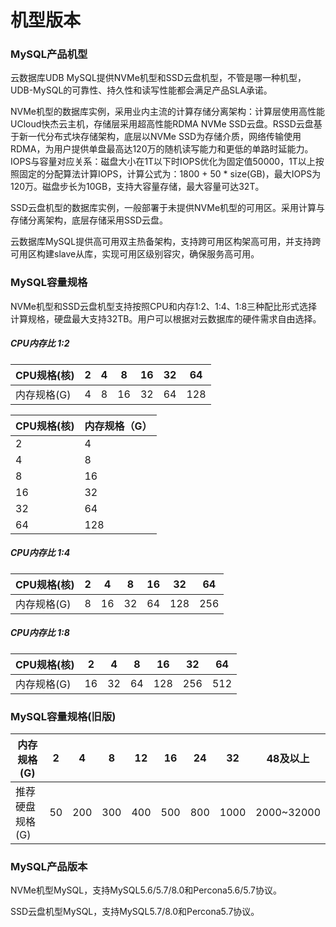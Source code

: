 # 机型版本

### MySQL产品机型

云数据库UDB MySQL提供NVMe机型和SSD云盘机型，不管是哪一种机型，UDB-MySQL的可靠性、持久性和读写性能都会满足产品SLA承诺。

NVMe机型的数据库实例，采用业内主流的计算存储分离架构：计算层使用高性能UCloud快杰云主机，存储层采用超高性能RDMA NVMe SSD云盘。RSSD云盘基于新一代分布式块存储架构，底层以NVMe SSD为存储介质，网络传输使用RDMA，为用户提供单盘最高达120万的随机读写能力和更低的单路时延能力。IOPS与容量对应关系：磁盘大小在1T以下时IOPS优化为固定值50000，1T以上按照固定的分配算法计算IOPS，计算公式为：1800 + 50 * size(GB)，最大IOPS为120万。磁盘步长为10GB，支持大容量存储，最大容量可达32T。

SSD云盘机型的数据库实例，一般部署于未提供NVMe机型的可用区。采用计算与存储分离架构，底层存储采用SSD云盘。

云数据库MySQL提供高可用双主热备架构，支持跨可用区构架高可用，并支持跨可用区构建slave从库，实现可用区级别容灾，确保服务高可用。

### MySQL容量规格

NVMe机型和SSD云盘机型支持按照CPU和内存1:2、1:4、1:8三种配比形式选择计算规格，硬盘最大支持32TB。用户可以根据对云数据库的硬件需求自由选择。

##### CPU内存比 1:2

| CPU规格(核)    | 2 | 4 | 8 | 16 | 32 | 64 |
| ------------ | -- | --- | --- | --- | --- | --- |
| 内存规格(G) | 4 | 8 | 16 | 32 | 64 | 128 |

| CPU规格(核)    | 内存规格（G） |
| ------------ | -- |
| 2 | 4 |
| 4 | 8 |
| 8 | 16 |
| 16 | 32 |
| 32 | 64 |
| 64 | 128 |


##### CPU内存比 1:4

| CPU规格(核)    | 2 | 4 | 8 | 16 | 32 | 64 |
| ------------ | -- | --- | --- | --- | --- | --- |
| 内存规格(G) | 8 | 16 | 32 | 64 | 128 | 256 |

##### CPU内存比 1:8

| CPU规格(核)    | 2 | 4 | 8 | 16 | 32 | 64 |
| ------------ | -- | --- | --- | --- | --- | --- |
| 内存规格(G) | 16 | 32 | 64 | 128 | 256 | 512 |

### MySQL容量规格(旧版)

| 内存规格(G)    | 2 | 4 | 8 | 12 | 16 | 24 | 32 | 48及以上 |
| --------- | -- | --- | --- | --- | --- | --- | ---- | ----- |
| 推荐硬盘规格(G) | 50 | 200 | 300 | 400 | 500 | 800 | 1000 | 2000~32000 |

### MySQL产品版本

NVMe机型MySQL，支持MySQL5.6/5.7/8.0和Percona5.6/5.7协议。

SSD云盘机型MySQL，支持MySQL5.7/8.0和Percona5.7协议。
